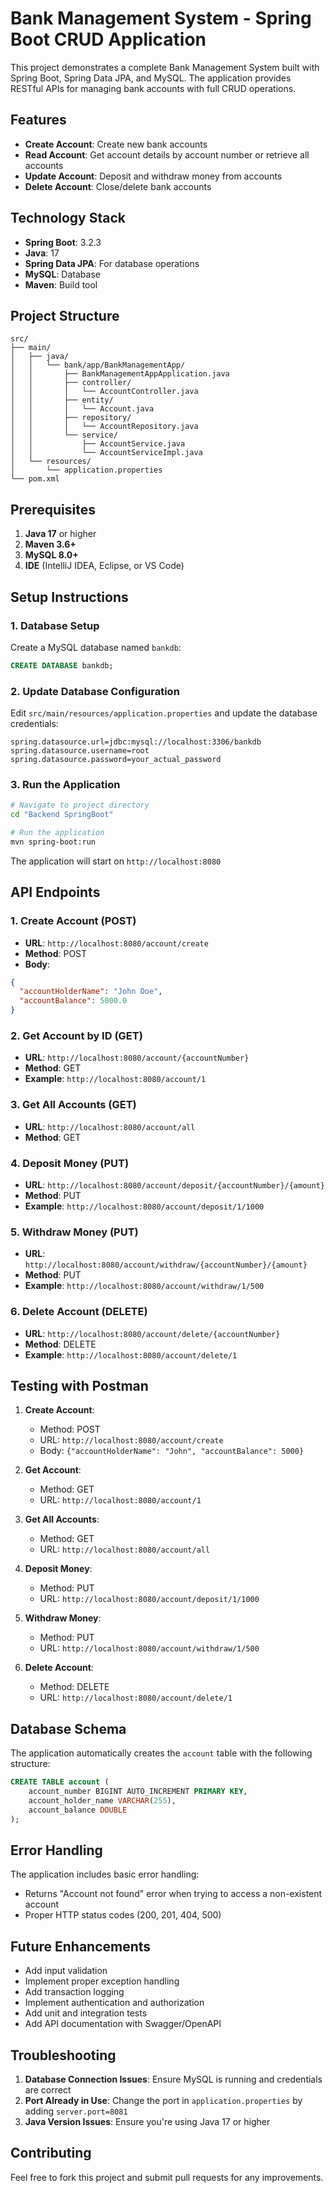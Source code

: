 # Bank Management System - Spring Boot CRUD Application

This project demonstrates a complete Bank Management System built with Spring Boot, Spring Data JPA, and MySQL. The application provides RESTful APIs for managing bank accounts with full CRUD operations.

## Features

- **Create Account**: Create new bank accounts
- **Read Account**: Get account details by account number or retrieve all accounts
- **Update Account**: Deposit and withdraw money from accounts
- **Delete Account**: Close/delete bank accounts

## Technology Stack

- **Spring Boot**: 3.2.3
- **Java**: 17
- **Spring Data JPA**: For database operations
- **MySQL**: Database
- **Maven**: Build tool

## Project Structure

```
src/
├── main/
│   ├── java/
│   │   └── bank/app/BankManagementApp/
│   │       ├── BankManagementAppApplication.java
│   │       ├── controller/
│   │       │   └── AccountController.java
│   │       ├── entity/
│   │       │   └── Account.java
│   │       ├── repository/
│   │       │   └── AccountRepository.java
│   │       └── service/
│   │           ├── AccountService.java
│   │           └── AccountServiceImpl.java
│   └── resources/
│       └── application.properties
└── pom.xml
```

## Prerequisites

1. **Java 17** or higher
2. **Maven 3.6+**
3. **MySQL 8.0+**
4. **IDE** (IntelliJ IDEA, Eclipse, or VS Code)

## Setup Instructions

### 1. Database Setup

Create a MySQL database named `bankdb`:

```sql
CREATE DATABASE bankdb;
```

### 2. Update Database Configuration

Edit `src/main/resources/application.properties` and update the database credentials:

```properties
spring.datasource.url=jdbc:mysql://localhost:3306/bankdb
spring.datasource.username=root
spring.datasource.password=your_actual_password
```

### 3. Run the Application

```bash
# Navigate to project directory
cd "Backend SpringBoot"

# Run the application
mvn spring-boot:run
```

The application will start on `http://localhost:8080`

## API Endpoints

### 1. Create Account (POST)
- **URL**: `http://localhost:8080/account/create`
- **Method**: POST
- **Body**:
```json
{
  "accountHolderName": "John Doe",
  "accountBalance": 5000.0
}
```

### 2. Get Account by ID (GET)
- **URL**: `http://localhost:8080/account/{accountNumber}`
- **Method**: GET
- **Example**: `http://localhost:8080/account/1`

### 3. Get All Accounts (GET)
- **URL**: `http://localhost:8080/account/all`
- **Method**: GET

### 4. Deposit Money (PUT)
- **URL**: `http://localhost:8080/account/deposit/{accountNumber}/{amount}`
- **Method**: PUT
- **Example**: `http://localhost:8080/account/deposit/1/1000`

### 5. Withdraw Money (PUT)
- **URL**: `http://localhost:8080/account/withdraw/{accountNumber}/{amount}`
- **Method**: PUT
- **Example**: `http://localhost:8080/account/withdraw/1/500`

### 6. Delete Account (DELETE)
- **URL**: `http://localhost:8080/account/delete/{accountNumber}`
- **Method**: DELETE
- **Example**: `http://localhost:8080/account/delete/1`

## Testing with Postman

1. **Create Account**:
   - Method: POST
   - URL: `http://localhost:8080/account/create`
   - Body: `{"accountHolderName": "John", "accountBalance": 5000}`

2. **Get Account**:
   - Method: GET
   - URL: `http://localhost:8080/account/1`

3. **Get All Accounts**:
   - Method: GET
   - URL: `http://localhost:8080/account/all`

4. **Deposit Money**:
   - Method: PUT
   - URL: `http://localhost:8080/account/deposit/1/1000`

5. **Withdraw Money**:
   - Method: PUT
   - URL: `http://localhost:8080/account/withdraw/1/500`

6. **Delete Account**:
   - Method: DELETE
   - URL: `http://localhost:8080/account/delete/1`

## Database Schema

The application automatically creates the `account` table with the following structure:

```sql
CREATE TABLE account (
    account_number BIGINT AUTO_INCREMENT PRIMARY KEY,
    account_holder_name VARCHAR(255),
    account_balance DOUBLE
);
```

## Error Handling

The application includes basic error handling:
- Returns "Account not found" error when trying to access a non-existent account
- Proper HTTP status codes (200, 201, 404, 500)

## Future Enhancements

- Add input validation
- Implement proper exception handling
- Add transaction logging
- Implement authentication and authorization
- Add unit and integration tests
- Add API documentation with Swagger/OpenAPI

## Troubleshooting

1. **Database Connection Issues**: Ensure MySQL is running and credentials are correct
2. **Port Already in Use**: Change the port in `application.properties` by adding `server.port=8081`
3. **Java Version Issues**: Ensure you're using Java 17 or higher

## Contributing

Feel free to fork this project and submit pull requests for any improvements.
